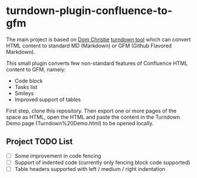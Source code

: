 # turndown-plugin-confluence-to-gfm

The main project is based on [Dom Christie](https://github.com/domchristie) [turndown tool](https://github.com/domchristie/turndown-plugin-gfm) which can convert HTML content to standard MD (Markdown) or GFM (Github Flavored Markdown).

This small plugin converts few non-standard features of Confluence HTML content to GFM, namely:
* Code block
* Tasks list
* Smileys
* Improved support of tables

First step, clone this repository. Then export one or more pages of the space as HTML, open the HTML and paste the content in the Turndown Demo page (Turndown%20Demo.html) to be opened locally.

## Project TODO List

- [ ] Some improvement in code fencing
- [ ] Support of indented code (currently only fencing block code supported)
- [ ] Table headers supported with left / medium / right indentation
